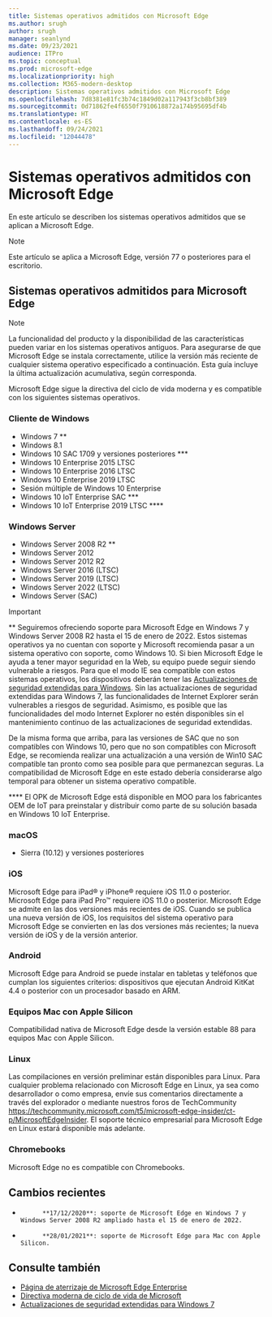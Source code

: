 ```yaml
---
title: Sistemas operativos admitidos con Microsoft Edge
ms.author: srugh
author: srugh
manager: seanlynd
ms.date: 09/23/2021
audience: ITPro
ms.topic: conceptual
ms.prod: microsoft-edge
ms.localizationpriority: high
ms.collection: M365-modern-desktop
description: Sistemas operativos admitidos con Microsoft Edge
ms.openlocfilehash: 7d8381e81fc3b74c1849d02a117943f3cb8bf389
ms.sourcegitcommit: 0d71862fe4f6550f7910618872a174b95695df4b
ms.translationtype: HT
ms.contentlocale: es-ES
ms.lasthandoff: 09/24/2021
ms.locfileid: "12044478"
---
```

# <a name="microsoft-edge-supported-operating-systems"></a>Sistemas operativos admitidos con Microsoft Edge

En este artículo se describen los sistemas operativos admitidos que se aplican a Microsoft Edge.

> [!NOTE]
> Este artículo se aplica a Microsoft Edge, versión 77 o posteriores para el escritorio.

## <a name="supported-operating-systems-for-microsoft-edge"></a>Sistemas operativos admitidos para Microsoft Edge

> [!NOTE]
> La funcionalidad del producto y la disponibilidad de las características pueden variar en los sistemas operativos antiguos. Para asegurarse de que Microsoft Edge se instala correctamente, utilice la versión más reciente de cualquier sistema operativo especificado a continuación. Esta guía incluye la última actualización acumulativa, según corresponda.

Microsoft Edge sigue la directiva del ciclo de vida moderna y es compatible con los siguientes sistemas operativos.

### <a name="windows-client"></a>Cliente de Windows

- Windows 7 **
- Windows 8.1
- Windows 10 SAC 1709 y versiones posteriores ***
- Windows 10 Enterprise 2015 LTSC
- Windows 10 Enterprise 2016 LTSC
- Windows 10 Enterprise 2019 LTSC
- Sesión múltiple de Windows 10 Enterprise
- Windows 10 IoT Enterprise SAC ***
- Windows 10 IoT Enterprise 2019 LTSC ****

### <a name="windows-server"></a>Windows Server

- Windows Server 2008 R2 **
- Windows Server 2012
- Windows Server 2012 R2
- Windows Server 2016 (LTSC)
- Windows Server 2019 (LTSC)
- Windows Server 2022 (LTSC)
- Windows Server (SAC)

> [!IMPORTANT]
> ** Seguiremos ofreciendo soporte para Microsoft Edge en Windows 7 y Windows Server 2008 R2 hasta el 15 de enero de 2022. Estos sistemas operativos ya no cuentan con soporte y Microsoft recomienda pasar a un sistema operativo con soporte, como Windows 10. Si bien Microsoft Edge le ayuda a tener mayor seguridad en la Web, su equipo puede seguir siendo vulnerable a riesgos. Para que el modo IE sea compatible con estos sistemas operativos, los dispositivos deberán tener las [Actualizaciones de seguridad extendidas para Windows](https://support.microsoft.com/help/4527878/faq-about-extended-security-updates-for-windows-7). Sin las actualizaciones de seguridad extendidas para Windows 7, las funcionalidades de Internet Explorer serán vulnerables a riesgos de seguridad. Asimismo, es posible que las funcionalidades del modo Internet Explorer no estén disponibles sin el mantenimiento continuo de las actualizaciones de seguridad extendidas.  
>
> De la misma forma que arriba, para las versiones de SAC que no son compatibles con Windows 10, pero que no son compatibles con Microsoft Edge, se recomienda realizar una actualización a una versión de Win10 SAC compatible tan pronto como sea posible para que permanezcan seguras. La compatibilidad de Microsoft Edge en este estado debería considerarse algo temporal para obtener un sistema operativo compatible.
>
> **** El OPK de Microsoft Edge está disponible en MOO para los fabricantes OEM de IoT para preinstalar y distribuir como parte de su solución basada en Windows 10 IoT Enterprise.

### <a name="macos"></a>macOS

- Sierra (10.12) y versiones posteriores

### <a name="ios"></a>iOS

Microsoft Edge para iPad&reg; y iPhone&reg; requiere iOS 11.0 o posterior. Microsoft Edge para iPad Pro&trade; requiere iOS 11.0 o posterior. Microsoft Edge se admite en las dos versiones más recientes de iOS. Cuando se publica una nueva versión de iOS, los requisitos del sistema operativo para Microsoft Edge se convierten en las dos versiones más recientes; la nueva versión de iOS y de la versión anterior.

### <a name="android"></a>Android

Microsoft Edge para Android se puede instalar en tabletas y teléfonos que cumplan los siguientes criterios: dispositivos que ejecutan Android KitKat 4.4 o posterior con un procesador basado en ARM.

### <a name="apple-silicon-macs"></a>Equipos Mac con Apple Silicon

Compatibilidad nativa de Microsoft Edge desde la versión estable 88 para equipos Mac con Apple Silicon.

### <a name="linux"></a>Linux

Las compilaciones en versión preliminar están disponibles para Linux. Para cualquier problema relacionado con Microsoft Edge en Linux, ya sea como desarrollador o como empresa, envíe sus comentarios directamente a través del explorador o mediante nuestros foros de TechCommunity https://techcommunity.microsoft.com/t5/microsoft-edge-insider/ct-p/MicrosoftEdgeInsider. El soporte técnico empresarial para Microsoft Edge en Linux estará disponible más adelante.

### <a name="chromebooks"></a>Chromebooks

Microsoft Edge no es compatible con Chromebooks.

## <a name="recent-changes"></a>Cambios recientes

- 
            **17/12/2020**: soporte de Microsoft Edge en Windows 7 y Windows Server 2008 R2 ampliado hasta el 15 de enero de 2022.
- 
            **28/01/2021**: soporte de Microsoft Edge para Mac con Apple Silicon.

## <a name="see-also"></a>Consulte también

- [Página de aterrizaje de Microsoft Edge Enterprise](https://aka.ms/EdgeEnterprise)
- [Directiva moderna de ciclo de vida de Microsoft](https://support.microsoft.com/help/30881/modern-lifecycle-policy)
- [Actualizaciones de seguridad extendidas para Windows 7](https://support.microsoft.com/help/4527878/faq-about-extended-security-updates-for-windows-7)
